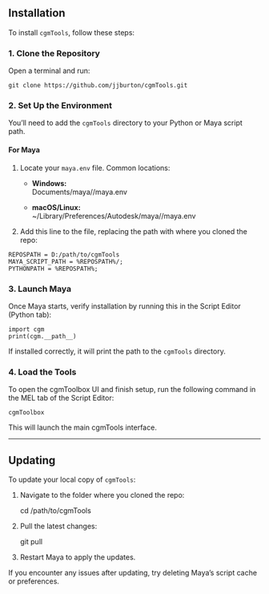 ## Installation

To install `cgmTools`, follow these steps:

### 1. Clone the Repository

Open a terminal and run:

```
git clone https://github.com/jjburton/cgmTools.git
```

### 2. Set Up the Environment

You’ll need to add the `cgmTools` directory to your Python or Maya script path.

#### For Maya

1. Locate your `maya.env` file. Common locations:

    - **Windows:**  
      Documents/maya/<version>/maya.env

    - **macOS/Linux:**  
      ~/Library/Preferences/Autodesk/maya/<version>/maya.env

2. Add this line to the file, replacing the path with where you cloned the repo:

```
REPOSPATH = D:/path/to/cgmTools
MAYA_SCRIPT_PATH = %REPOSPATH%/;
PYTHONPATH = %REPOSPATH%;
```

### 3. Launch Maya

Once Maya starts, verify installation by running this in the Script Editor (Python tab):

    import cgm
    print(cgm.__path__)

If installed correctly, it will print the path to the `cgmTools` directory.

### 4. Load the Tools

To open the cgmToolbox UI and finish setup, run the following command in the MEL tab of the Script Editor:

    cgmToolbox

This will launch the main cgmTools interface.

---

## Updating

To update your local copy of `cgmTools`:

1. Navigate to the folder where you cloned the repo:

    cd /path/to/cgmTools

2. Pull the latest changes:

    git pull

3. Restart Maya to apply the updates.

If you encounter any issues after updating, try deleting Maya’s script cache or preferences.
